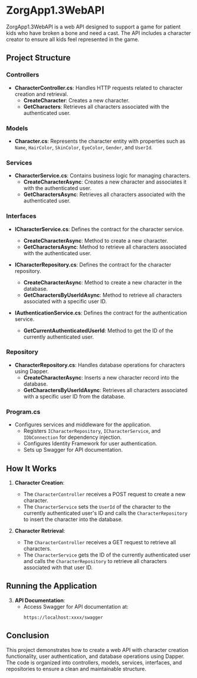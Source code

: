 # ZorgApp1.3WebAPI

ZorgApp1.3WebAPI is a web API designed to support a game for patient kids who have broken a bone and need a cast. The API includes a character creator to ensure all kids feel represented in the game.

## Project Structure

### Controllers

- **CharacterController.cs**: Handles HTTP requests related to character creation and retrieval.
  - **CreateCharacter**: Creates a new character.
  - **GetCharacters**: Retrieves all characters associated with the authenticated user.

### Models

- **Character.cs**: Represents the character entity with properties such as `Name`, `HairColor`, `SkinColor`, `EyeColor`, `Gender`, and `UserId`.

### Services

- **CharacterService.cs**: Contains business logic for managing characters.
  - **CreateCharacterAsync**: Creates a new character and associates it with the authenticated user.
  - **GetCharactersAsync**: Retrieves all characters associated with the authenticated user.

### Interfaces

- **ICharacterService.cs**: Defines the contract for the character service.
  - **CreateCharacterAsync**: Method to create a new character.
  - **GetCharactersAsync**: Method to retrieve all characters associated with the authenticated user.

- **ICharacterRepository.cs**: Defines the contract for the character repository.
  - **CreateCharacterAsync**: Method to create a new character in the database.
  - **GetCharactersByUserIdAsync**: Method to retrieve all characters associated with a specific user ID.

- **IAuthenticationService.cs**: Defines the contract for the authentication service.
  - **GetCurrentAuthenticatedUserId**: Method to get the ID of the currently authenticated user.

### Repository

- **CharacterRepository.cs**: Handles database operations for characters using Dapper.
  - **CreateCharacterAsync**: Inserts a new character record into the database.
  - **GetCharactersByUserIdAsync**: Retrieves all characters associated with a specific user ID from the database.

### Program.cs

- Configures services and middleware for the application.
  - Registers `ICharacterRepository`, `ICharacterService`, and `IDbConnection` for dependency injection.
  - Configures Identity Framework for user authentication.
  - Sets up Swagger for API documentation.

## How It Works

1. **Character Creation**:
   - The `CharacterController` receives a POST request to create a new character.
   - The `CharacterService` sets the `UserId` of the character to the currently authenticated user's ID and calls the `CharacterRepository` to insert the character into the database.

2. **Character Retrieval**:
   - The `CharacterController` receives a GET request to retrieve all characters.
   - The `CharacterService` gets the ID of the currently authenticated user and calls the `CharacterRepository` to retrieve all characters associated with that user ID.

## Running the Application


3. **API Documentation**:
   - Access Swagger for API documentation at:
     ```
     https://localhost:xxxx/swagger
     ```

## Conclusion

This project demonstrates how to create a web API with character creation functionality, user authentication, and database operations using Dapper. The code is organized into controllers, models, services, interfaces, and repositories to ensure a clean and maintainable structure.
